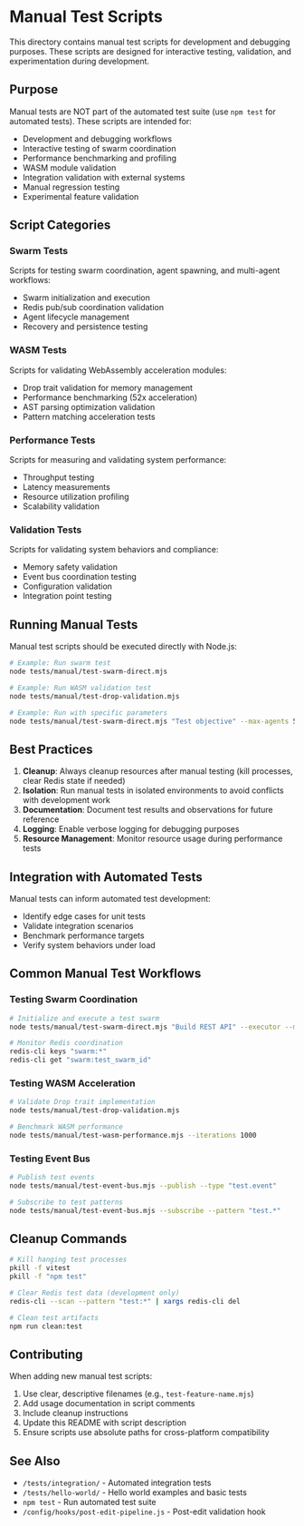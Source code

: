 # Manual Test Scripts

This directory contains manual test scripts for development and debugging purposes. These scripts are designed for interactive testing, validation, and experimentation during development.

## Purpose

Manual tests are NOT part of the automated test suite (use `npm test` for automated tests). These scripts are intended for:

- Development and debugging workflows
- Interactive testing of swarm coordination
- Performance benchmarking and profiling
- WASM module validation
- Integration validation with external systems
- Manual regression testing
- Experimental feature validation

## Script Categories

### Swarm Tests
Scripts for testing swarm coordination, agent spawning, and multi-agent workflows:
- Swarm initialization and execution
- Redis pub/sub coordination validation
- Agent lifecycle management
- Recovery and persistence testing

### WASM Tests
Scripts for validating WebAssembly acceleration modules:
- Drop trait validation for memory management
- Performance benchmarking (52x acceleration)
- AST parsing optimization validation
- Pattern matching acceleration tests

### Performance Tests
Scripts for measuring and validating system performance:
- Throughput testing
- Latency measurements
- Resource utilization profiling
- Scalability validation

### Validation Tests
Scripts for validating system behaviors and compliance:
- Memory safety validation
- Event bus coordination testing
- Configuration validation
- Integration point testing

## Running Manual Tests

Manual test scripts should be executed directly with Node.js:

```bash
# Example: Run swarm test
node tests/manual/test-swarm-direct.mjs

# Example: Run WASM validation test
node tests/manual/test-drop-validation.mjs

# Example: Run with specific parameters
node tests/manual/test-swarm-direct.mjs "Test objective" --max-agents 5
```

## Best Practices

1. **Cleanup**: Always cleanup resources after manual testing (kill processes, clear Redis state if needed)
2. **Isolation**: Run manual tests in isolated environments to avoid conflicts with development work
3. **Documentation**: Document test results and observations for future reference
4. **Logging**: Enable verbose logging for debugging purposes
5. **Resource Management**: Monitor resource usage during performance tests

## Integration with Automated Tests

Manual tests can inform automated test development:
- Identify edge cases for unit tests
- Validate integration scenarios
- Benchmark performance targets
- Verify system behaviors under load

## Common Manual Test Workflows

### Testing Swarm Coordination
```bash
# Initialize and execute a test swarm
node tests/manual/test-swarm-direct.mjs "Build REST API" --executor --max-agents 3

# Monitor Redis coordination
redis-cli keys "swarm:*"
redis-cli get "swarm:test_swarm_id"
```

### Testing WASM Acceleration
```bash
# Validate Drop trait implementation
node tests/manual/test-drop-validation.mjs

# Benchmark WASM performance
node tests/manual/test-wasm-performance.mjs --iterations 1000
```

### Testing Event Bus
```bash
# Publish test events
node tests/manual/test-event-bus.mjs --publish --type "test.event"

# Subscribe to test patterns
node tests/manual/test-event-bus.mjs --subscribe --pattern "test.*"
```

## Cleanup Commands

```bash
# Kill hanging test processes
pkill -f vitest
pkill -f "npm test"

# Clear Redis test data (development only)
redis-cli --scan --pattern "test:*" | xargs redis-cli del

# Clean test artifacts
npm run clean:test
```

## Contributing

When adding new manual test scripts:
1. Use clear, descriptive filenames (e.g., `test-feature-name.mjs`)
2. Add usage documentation in script comments
3. Include cleanup instructions
4. Update this README with script description
5. Ensure scripts use absolute paths for cross-platform compatibility

## See Also

- `/tests/integration/` - Automated integration tests
- `/tests/hello-world/` - Hello world examples and basic tests
- `npm test` - Run automated test suite
- `/config/hooks/post-edit-pipeline.js` - Post-edit validation hook
